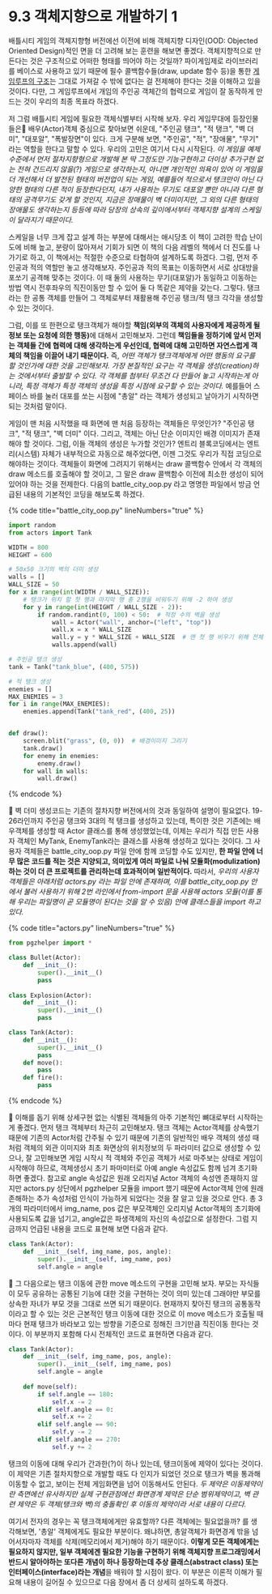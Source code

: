 # 9.3 객체지향으로 개발하기 1

배틀시티 게임의 객체지향형 버전에선 이전에 비해 객체지향 디자인(OOD: Objected Oriented Design)적인 면을 더 고려해 보는 훈련을 해보면 좋겠다. 객체지향적으로 만든다는 것은 구조적으로 어떠한 형태를 띄어야 하는 것일까? 파이게임제로 라이브러리를 베이스로 사용하고 있기 때문에 필수 콜백함수들(draw, update 함수 등)을 통한  [게임루프의 구조](../game_loop.md)는 그대로 가져갈 수 밖에 없다는 걸 전제해야 한다는 것을 이해하고 있을 것이다. 다만, 그 게임루프에서 개임의 주인공 객체간의 협력으로 게임이 잘 동작하게 만드는 것이 우리의 최종 목표라 하겠다.&#x20;

저 그럼 배틀시티 게임에 필요한 객체식별부터 시작해 보자. 우리 게임무대에 등장인물들은 배우(Actor)객체 중심으로 찾아보면 쉬운데, "주인공 탱크", "적 탱크", "벽 더미", "대포알", "폭발장면"이 있다. 크게 구분해 보면, "주인공", "적", "장애물", "무기" 라는 역할을 한다고 말할 수 있다. 우리의 고민은 여기서 다시 시작된다. _이 게임을 예제수준에서 먼저 절차지향형으로 개발해 본 딱 그정도만 기능구현하고 더이상 추가구현 없는 전혀 건드리지 않을(?) 게임으로 생각하는지, 아니면 개인적인 의욕이 있어 이 게임을 더 개선해서 더 발전된 형태의 버전업이 되는 게임, 예를들어 적으로서 탱크만이 아닌 다양한 형태의 다른 적이 등장한다던지, 내가 사용하는 무기도 대포알 뿐만 아니라 다른 형태의 공격무기도 갖게 할 것인지, 지금은 장매물이 벽 더미이지만, 그 외의 다른 형태의 장애물도 생각하는지 등등에 따라 당장의 상속의 깊이에서부터 객체지향 설계의 스케일이 달라지기 때문이다._

스케일을 너무 크게 잡고 설계 하는 부분에 대해서는 애시당초 이 책이 고려한 학습 난이도에 비해 높고, 분량이 많아져서 기회가 되면 이 책의 다음 레벨의 책에서 더 진도를 나가기로 하고, 이 책에서는 적절한 수준으로 타협하여 설계하도록 하겠다. 그럼, 먼저 주인공과 적의 역할만 놓고 생각해보자. 주인공과 적의 목표는 이동하면서 서로 상대방을 포쏘기 공격해 맞추는 것이다. 이 때 둘의 사용하는 무기(대포알)가 동일하고 이동하는 방법 역시 전후좌우의 직진이동만 할 수 있어 둘 다 똑같은 제약을 갖는다. 그렇다. 탱크라는 한 공통 객체를 만들어 그 객체로부터 재활용해 주인공 탱크/적 탱크 각각을 생성할 수 있는 것이다.

그럼, 이를 또 한편으로 탱크객체가 해야할 **책임(외부의 객체의 사용자에게 제공하게 될 정보 또는 요청에 의한 행동)**&#xC5D0; 대해서 고민해보자. 그런데 **책임들을 정하기에 앞서 먼저는 객체들 간에 협력에 대해 생각하는게 우선인데, 협력에 대해 고민하면 자연스럽게 객체의 책임을 이끌어 내기 때문이다.** 즉, _어떤 객체가 탱크객체에게 어떤 행동의 요구를 할 것인가에 대한 것을 고민해보자. 가장 본질적인 요구는 각 객체을 생성(creation)하는 것에서부터 출발할 수 있다._ _각 객체를 첨부터 무조건 다 만들어 놓고 시작하는게  아니라, 특정 객체가 특정 객체의 생성을 특정 시점에 요구할 수 있는 것이다._ 예를들어 스페이스 바를 눌러 대포를 쏘는 시점에 "총알" 라는 객체가 생성되고 날아가기 시작하면 되는 것처럼 말이다.

게임이 맨 처음 시작했을 때 화면에 맨 처음 등장하는 객체들은 무엇인가? "주인공 탱크", "적 탱크", "벽 더미" 이다.  그리고, 객체는 아닌 단순 이미지인 배경 이미지가 존재해야 할 것이다. 그럼, 이들 객체의 생성은 누가할 것인가? 엔트리 블록코딩에서는 엔트리(시스템) 자체가 내부적으로 자동으로 해주었다면, 이젠 그것도 우리가 직접 코딩으로 해야하는 것이다. 객체들이 화면에 그려지기 위해서는 draw 콜백함수 안에서 각 객체의 draw 메소드를 호출해야 할 것이고, 그 말은 draw 콜백함수 이전에 최소한 생성이 되어 있어야 하는 것을 전제한다. 다음의 battle\_city\_oop.py 라고 명명한 파일에서 방금 언급된 내용의 기본적인 코딩을 해보도록 하겠다.

{% code title="battle_city_oop.py" lineNumbers="true" %}
```python
import random
from actors import Tank

WIDTH = 800
HEIGHT = 600

# 50x50 크기의 벽의 더미 생성
walls = []
WALL_SIZE = 50
for x in range(int(WIDTH / WALL_SIZE)):
    # 탱크가 위치 할 첫 행과 마지막 행 총 2행을 비워두기 위해 -2 하여 생성
    for y in range(int(HEIGHT / WALL_SIZE - 2)):
        if random.randint(0, 100) < 50:  # 적정 수의 벽을 생성
            wall = Actor("wall", anchor=("left", "top"))
            wall.x = x * WALL_SIZE
            wall.y = y * WALL_SIZE + WALL_SIZE  # 맨 첫 행 비우기 위해 전체적으로 아래로 밀기
            walls.append(wall)

# 주인공 탱크 생성
tank = Tank("tank_blue", (400, 575))

# 적 탱크 생성
enemies = []
MAX_ENEMIES = 3
for i in range(MAX_ENEMIES):
    enemies.append(Tank("tank_red", (400, 25))


def draw():
    screen.blit("grass", (0, 0))  # 배경이미지 그리기
    tank.draw()
    for enemy in enemies:
        enemy.draw()
    for wall in walls:
        wall.draw()
```
{% endcode %}

:1234: 벽 더미 생성코드는 기존의 절차지향 버전에서의 것과 동일하여 설명이 필요없다. 19-26라인까지 주인공 탱크와 3대의 적 탱크를 생성하고 있는데, 특이한 것은 기존에는 배우객체를 생성할 때 Actor 클래스를 통해 생성했었는데, 이제는 우리가 직접 만든 사용자 객체인 MyTank, EnemyTank라는 클래스를 사용해 생성하고 있다는 것이다. 그 사용자 객체들은 battle\_city\_oop.py 파일 안에 함께 코딩할 수도 있지만, **한 파일 안에 너무 많은 코드를 적는 것은 지양되고, 의미있게 여러 파일로 나눠 모듈화(modulization) 하는 것이 더 큰 프로젝트를 관리하는데 효과적이며 일반적이다.** 따라서, _우리의 사용자 객체들은 아래처럼 actors.py 라는 파일 안에 존재하며, 이를 battle\_city\_oop.py 안에서 불러 사용하기 위해 2번 라인에서 from-import 문을 사용해 actors 모듈(이를 통해 우리는 파일명이 곧 모듈명이 된다는 것을 알 수 있음) 안에 클래스들을 import 하고 있다._

{% code title="actors.py" lineNumbers="true" %}
```python
from pgzhelper import *

class Bullet(Actor):
    def __init__():
        super().__init__()
        pass
    
class Explosion(Actor):
    def __init__():
        super().__init__()
        pass

class Tank(Actor):
    def __init__():
        super().__init__() 
        pass
    def move():
        pass
    def fire():
        pass
```
{% endcode %}

:1234: 이해를 돕기 위해 상세구현 없는 식별된 객체들의 아주 기본적인 뼈대로부터 시작하는게 좋겠다. 먼저 탱크 객체부터 차근히 고민해보자. 탱크 객체는 Actor객체를 상속했기 때문에 기존의 Actor처럼 간주될 수 있기 때문에 기존의 일반적인 배우 객체의 생성 때처럼 객체의 외관 이미지와 최초 화면상의 위치정보의 두 파라미터 값으로 생성할 수 있으나, 잘 고민해보면 게임 시작시 적 객체와 주인공 객체가 서로 마주보는 상태로 게임이 시작해야 하므로, 객체생성시 초기 파마미터로 아예 angle 속성값도 함께 넘겨 초기화하면 좋겠다. 참고로 angle 속성값은 원래 오리지널 Actor 객체의 속성엔 존재하지 않지만 actors.py 상단에서 pgzhelper 모듈을 import 했기 때문에 Actor객체 안에 원래 존해하는 추가 속성처럼 인식이 가능하게 되었다는 것을 잘 알고 있을 것으로 안다. 총 3개의 파라미터에서 img\_name, pos 값은 부모객체인 오리지널 Actor객체의 초기화에 사용되도록 값을 넘기고, angle값은 파생객체의 자신의 속성값으로 설정한다. 그럼 지금까지 언급된 내용을 코드로 표현해 보면 다음과 같다.

```python
class Tank(Actor):
    def __init__(self, img_name, pos, angle): 
        super().__init__(self, img_name, pos)
        self.angle = angle
```

:1234: 그 다음으로는 탱크 이동에 관한 move 메소드의 구현을 고민해 보자. 부모는 자식들이 모두 공유하는 공통된 기능에 대한 것을 구현하는 것이 의미 있는데 그래야만 부모를 상속한 자녀가 부모 것을 그대로 쓰면 되기 때문이다. 현재까지 찾아진 탱크의 공통동작이라고 할 수 있는 것은 근본적인 탱크 이동에 대한 것으로 이 move 메소드가 호출될 때 마다 현재 탱크가 바라보고 있는 방향을 기준으로 정해진 크기만큼 직진이동 한다는 것이다. 이 부분까지 포함해 다시 전체적인 코드로 표현하면 다음과 같다.&#x20;

```python
class Tank(Actor):
    def __init__(self, img_name, pos, angle): 
        super().__init__(self, img_name, pos)
        self.angle = angle
     
    def move(self):
        if self.angle == 180:
            self.x -= 2
        elif self.angle == 0:
            self.x += 2
        elif self.angle == 90:
            self.y -= 2
        elif self.angle == 270:
            self.y += 2
```

탱크의 이동에 대해 우리가 간과한(?)이 하나 있는데, 탱크이동에 제약이 있다는 것이다. 이 제약은 기존 절차지향으로 개발할 때도 다 인지가 되었던 것으로 탱크가 벽을 통과해 이동할 수 없고, 보이는 전체 게임화면을 넘어 이동해서도 안된다. _두 제약은 이동제약이란 측면에선 유사하지만 실제 구현관점에선 화면경계 제약은 단순 범위제약이고, 벽 관련 제약은 두 객체(탱크와 벽)의 충돌확인 후 이동의 제약이라 서로 내용이 다르다._&#x20;

여기서 전자의 경우는 꼭 탱크객체에게만 유효할까? 다른 객체에는 필요없을까? 를 생각해보면, '총알' 객체에게도 필요한 부분이다. 왜냐하면, 총알객체가 화면경계 밖을 넘어서자마자 객체를 삭제(메모리에서 제거)해야 하기 때문이다. **이렇게 모든 객체에게는 필요하지 않지만, 일부 객체에겐 필요한 기능을 구현하기 위해 객체지향 프로그래밍에서 반드시 알아야하는 또다른 개념이 하나 등장하는데 추상 클래스(abstract class) 또는 인터페이스(interface)라는 개념**을 배워야 할 시점이 왔다. 이 부분은 이론적 이해가 필요해 내용이 길어질 수 있으므로 다음 장에서 좀 더 상세히 설하도록 하겠다.
